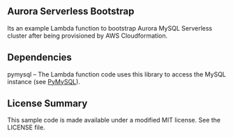 ## Aurora Serverless Bootstrap

Its an example Lambda function to bootstrap Aurora MySQL Serverless cluster after being provisioned by AWS Cloudformation.


## Dependencies

pymysql – The Lambda function code uses this library to access the MySQL instance (see [PyMySQL](https://pypi.python.org/pypi/PyMySQL)).



## License Summary

This sample code is made available under a modified MIT license. See the LICENSE file.
